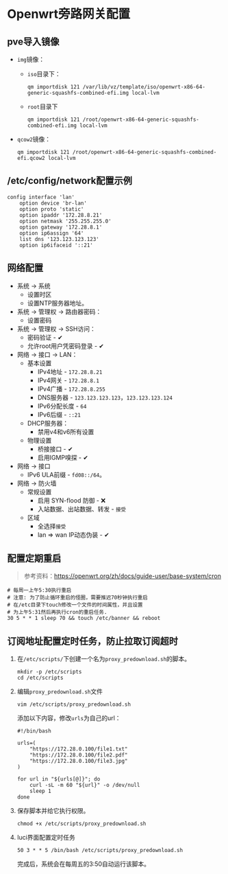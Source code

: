 # Openwrt旁路网关配置

## pve导入镜像

+ `img`镜像：

  + `iso`目录下：

    ```shell
    qm importdisk 121 /var/lib/vz/template/iso/openwrt-x86-64-generic-squashfs-combined-efi.img local-lvm
    ```

  + `root`目录下

    ```shell
    qm importdisk 121 /root/openwrt-x86-64-generic-squashfs-combined-efi.img local-lvm
    ```

+ `qcow2`镜像：

  ```shell
  qm importdisk 121 /root/openwrt-x86-64-generic-squashfs-combined-efi.qcow2 local-lvm
  ```

## /etc/config/network配置示例

```shell
config interface 'lan'
	option device 'br-lan'
	option proto 'static'
	option ipaddr '172.28.8.21'
	option netmask '255.255.255.0'
	option gateway '172.28.8.1'
	option ip6assign '64'
	list dns '123.123.123.123'
	option ip6ifaceid '::21'
```

## 网络配置

+ 系统 -> 系统
  + 设置时区
  + 设置NTP服务器地址。
+ 系统 -> 管理权 -> 路由器密码：
  + 设置密码
+ 系统 -> 管理权 -> SSH访问：
  + 密码验证 - ✔
  + 允许root用户凭密码登录 - ✔
+ 网络 -> 接口 -> LAN：
  + 基本设置
    + IPv4地址 - `172.28.8.21`
    + IPv4网关 - `172.28.8.1`
    + IPv4广播 - `172.28.8.255`
    + DNS服务器 - `123.123.123.123`，`123.123.123.124`
    + IPv6分配长度 - `64`
    + IPv6后缀 - `::21`
  + DHCP服务器：
    + 禁用v4和v6所有设置
  + 物理设置
    + 桥接接口 - ✔
    + 启用IGMP嗅探 - ✔
+ 网络 -> 接口
  + IPv6 ULA前缀 - `fd08::/64`。
+ 网络 -> 防火墙
  + 常规设置
    + 启用 SYN-flood 防御 - ❌
    + 入站数据、出站数据、转发 - `接受`
  + 区域
    + 全选择`接受`
    + lan => wan IP动态伪装 - ✔

## 配置定期重启

> 参考资料：<https://openwrt.org/zh/docs/guide-user/base-system/cron>

```shell
# 每周一上午5:30执行重启
# 注意: 为了防止循环重启的怪圈，需要推迟70秒钟执行重启
# 在/etc目录下touch修改一个文件的时间属性，并且设置
# 为上午5:31然后再执行cron的重启任务.
30 5 * * 1 sleep 70 && touch /etc/banner && reboot
```

## 订阅地址配置定时任务，防止拉取订阅超时

1. 在`/etc/scripts/`下创建一个名为`proxy_predownload.sh`的脚本。

    ```shell
    mkdir -p /etc/scripts
    cd /etc/scripts
    ```

1. 编辑`proxy_predownload.sh`文件

    ```shell
    vim /etc/scripts/proxy_predownload.sh
    ```

    添加以下内容，修改`urls`为自己的url：

    ```shell
    #!/bin/bash

    urls=(
        "https://172.28.0.100/file1.txt"
        "https://172.28.0.100/file2.pdf"
        "https://172.28.0.100/file3.jpg"
    )

    for url in "${urls[@]}"; do
        curl -sL -m 60 "${url}" -o /dev/null
        sleep 1
    done
    ```

1. 保存脚本并给它执行权限。

    ```shell
    chmod +x /etc/scripts/proxy_predownload.sh
    ```

1. luci界面配置定时任务

    ```shell
    50 3 * * 5 /bin/bash /etc/scripts/proxy_predownload.sh
    ```

    完成后，系统会在每周五的3:50自动运行该脚本。
